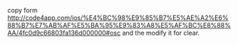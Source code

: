 copy form http://code4app.com/ios/%E4%BC%98%E9%85%B7%E5%AE%A2%E6%88%B7%E7%AB%AF%E5%BA%95%E9%83%A8%E5%AF%BC%E8%88%AA/4fc0d9c66803fa136d000000#osc
and the modify it for clear.